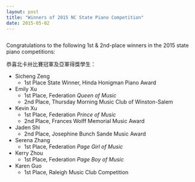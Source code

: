 ```yaml
---
layout: post
title: "Winners of 2015 NC State Piano Competition"
date: 2015-05-02
---
```


<figure>
<img src="{{ '/assets/img/2015-NC-Federation-Royalty-winners.jpg' | prepend: site.baseurl }}" alt="">
<figcaption></figcaption>
</figure>

Congratulations to the following 1st & 2nd-place winners in the 2015 state piano competitions:

恭喜北卡卅比賽冠軍及亞軍得獎學生：

* Sicheng Zeng
	* 1st Place State Winner, Hinda Honigman Piano Award  
* Emily Xu  
	* 1st Place, Federation _Queen of Music_  
	* 2nd Place, Thursday Morning Music Club of Winston-Salem  
* Kevin Xu  
	* 1st Place, Federation _Prince of Music_  
	* 2nd Place, Frances Wolff Memorial Music Award  
* Jaden Shi
	* 2nd Place, Josephine Bunch Sande Music Award  
* Serena Zhang
	* 1st Place, Federation _Page Girl of Music_  
* Kerry Zhou
	* 1st Place, Federation _Page Boy of Music_  
* Karen Guo
	* 1st Place, Raleigh Music Club Competition  
